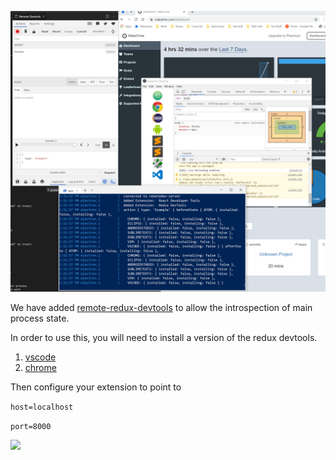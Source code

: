 
![](files/remote-redux-example.png)


We have added [remote-redux-devtools](https://github.com/zalmoxisus/remote-redux-devtools) to allow the introspection of main process state.

In order to use this, you will need to install a version of the redux devtools.

1. [vscode](https://marketplace.visualstudio.com/items?itemName=jingkaizhao.vscode-redux-devtools)
2. [chrome](https://github.com/zalmoxisus/redux-devtools-extension)


Then configure your extension to point to

```host=localhost```

```port=8000```

![](files/remote-redux-settings.png)